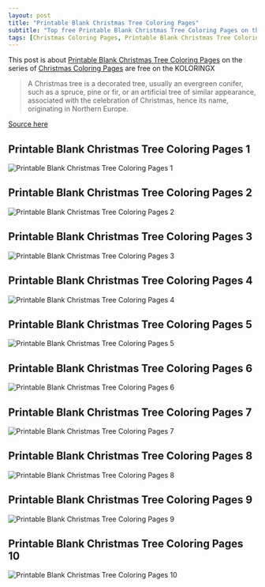 ```yaml
---
layout: post
title: "Printable Blank Christmas Tree Coloring Pages"
subtitle: "Top free Printable Blank Christmas Tree Coloring Pages on the Christmas Coloring Pages at Koloringx.xyz "
tags: [Christmas Coloring Pages, Printable Blank Christmas Tree Coloring Pages]
---
```

This post is about [Printable Blank Christmas Tree Coloring Pages](http://koloringx.xyz/blog/Printable-Blank-Christmas-Tree-Coloring-Pages) on the series of [Christmas Coloring Pages](http://koloringx.xyz) are free on the KOLORINGX
> A Christmas tree is a decorated tree, usually an evergreen conifer, such as a spruce, pine or fir, or an artificial tree of similar appearance, associated with the celebration of Christmas, hence its name, originating in Northern Europe.

[Source here](https://en.wikipedia.org/wiki/Christmas_tree)
## Printable Blank Christmas Tree Coloring Pages 1
![Printable Blank Christmas Tree Coloring Pages 1](http://koloringx.xyz/Christmas-Coloring-Pages/Printable-Blank-Christmas-Tree-Coloring-Pages%20(1).png)
## Printable Blank Christmas Tree Coloring Pages 2
![Printable Blank Christmas Tree Coloring Pages 2](http://koloringx.xyz/Christmas-Coloring-Pages/Printable-Blank-Christmas-Tree-Coloring-Pages%20(2).png)
## Printable Blank Christmas Tree Coloring Pages 3
![Printable Blank Christmas Tree Coloring Pages 3](http://koloringx.xyz/Christmas-Coloring-Pages/Printable-Blank-Christmas-Tree-Coloring-Pages%20(3).png)
## Printable Blank Christmas Tree Coloring Pages 4
![Printable Blank Christmas Tree Coloring Pages 4](http://koloringx.xyz/Christmas-Coloring-Pages/Printable-Blank-Christmas-Tree-Coloring-Pages%20(4).png)
## Printable Blank Christmas Tree Coloring Pages 5
![Printable Blank Christmas Tree Coloring Pages 5](http://koloringx.xyz/Christmas-Coloring-Pages/Printable-Blank-Christmas-Tree-Coloring-Pages%20(5).png)
## Printable Blank Christmas Tree Coloring Pages 6
![Printable Blank Christmas Tree Coloring Pages 6](http://koloringx.xyz/Christmas-Coloring-Pages/Printable-Blank-Christmas-Tree-Coloring-Pages%20(6).png)
## Printable Blank Christmas Tree Coloring Pages 7
![Printable Blank Christmas Tree Coloring Pages 7](http://koloringx.xyz/Christmas-Coloring-Pages/Printable-Blank-Christmas-Tree-Coloring-Pages%20(7).png)
## Printable Blank Christmas Tree Coloring Pages 8
![Printable Blank Christmas Tree Coloring Pages 8](http://koloringx.xyz/Christmas-Coloring-Pages/Printable-Blank-Christmas-Tree-Coloring-Pages%20(8).png)
## Printable Blank Christmas Tree Coloring Pages 9
![Printable Blank Christmas Tree Coloring Pages 9](http://koloringx.xyz/Christmas-Coloring-Pages/Printable-Blank-Christmas-Tree-Coloring-Pages%20(9).png)
## Printable Blank Christmas Tree Coloring Pages 10
![Printable Blank Christmas Tree Coloring Pages 10](http://koloringx.xyz/Christmas-Coloring-Pages/Printable-Blank-Christmas-Tree-Coloring-Pages%20(10).png)
